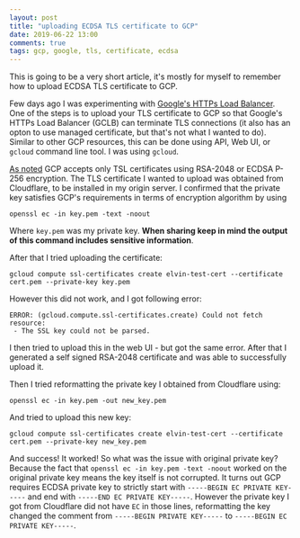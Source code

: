 ```yaml
---
layout: post
title: "uploading ECDSA TLS certificate to GCP"
date: 2019-06-22 13:00
comments: true
tags: gcp, google, tls, certificate, ecdsa
---
```


This is going to be a very short article, it's mostly for myself to remember how to upload ECDSA TLS certificate to GCP.

Few days ago I was experimenting with [Google's HTTPs Load Balancer](https://cloud.google.com/load-balancing/docs/https/). One of the
steps is to upload your TLS certificate to GCP so that Google's HTTPs Load Balancer (GCLB) can terminate TLS connections (it also has an opton
to use managed certificate, but that's not what I wanted to do). Similar to other GCP resources, this can be done using API, Web UI, or
`gcloud` command line tool. I was using `gcloud`.

[As noted](https://cloud.google.com/load-balancing/docs/ssl-certificates#gettingakeyandcertificate) GCP accepts only TSL certificates
using RSA-2048 or ECDSA P-256 encryption. The TLS certificate I wanted to upload was obtained from Cloudflare, to be installed in
my origin server. I confirmed that the private key satisfies GCP's requirements in terms of encryption algorithm by using

```
openssl ec -in key.pem -text -noout
```

Where `key.pem` was my private key. **When sharing keep in mind the output of this command includes sensitive information**.

After that I tried uploading the certificate:

```
gcloud compute ssl-certificates create elvin-test-cert --certificate cert.pem --private-key key.pem
```

However this did not work, and I got following error:

```
ERROR: (gcloud.compute.ssl-certificates.create) Could not fetch resource:
 - The SSL key could not be parsed.
```

I then tried to upload this in the web UI - but got the same error. After that I generated a self signed RSA-2048 certificate
and was able to successfully upload it.

Then I tried reformatting the private key I obtained from Cloudflare using:

```
openssl ec -in key.pem -out new_key.pem
```

And tried to upload this new key:

```
gcloud compute ssl-certificates create elvin-test-cert --certificate cert.pem --private-key new_key.pem
```

And success! It worked! So what was the issue with original private key? Because the fact that `openssl ec -in key.pem -text -noout` worked
on the original private key means the key itself is not corrupted. It turns out GCP requires ECDSA private key to strictly start with `-----BEGIN EC PRIVATE KEY-----` and end with `-----END EC PRIVATE KEY-----`. However the private key I got from Cloudflare did not have `EC` in those lines, reformatting
the key changed the comment from `-----BEGIN PRIVATE KEY-----` to `-----BEGIN EC PRIVATE KEY-----`.
